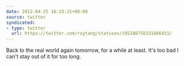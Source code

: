 ```yaml
---
date: 2012-04-25 16:33:21+00:00
source: twitter
syndicated:
- type: twitter
  url: https://twitter.com/roytang/statuses/195188758331666433/
---
```


Back to the real world again tomorrow, for a while at least. It's too bad I can't stay out of it for too long.